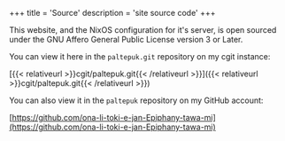 +++
title = 'Source'
description = 'site source code'
+++

This website, and the NixOS configuration for it's server, is open sourced under
the GNU Affero General Public License version 3 or Later.

You can view it here in the `paltepuk.git` repository on my cgit instance:

[{{< relativeurl >}}cgit/paltepuk.git{{< /relativeurl >}}]({{< relativeurl >}}cgit/paltepuk.git{{< /relativeurl >}})

You can also view it in the `paltepuk` repository on my GitHub account:

[https://github.com/ona-li-toki-e-jan-Epiphany-tawa-mi](https://github.com/ona-li-toki-e-jan-Epiphany-tawa-mi)
